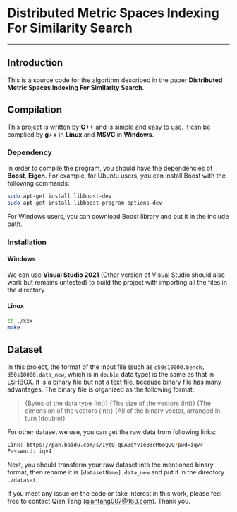 # Distributed Metric Spaces Indexing For Similarity Search
-----------------------------------------------------------------------------------------------------------------
## Introduction
This is a source code for the algorithm described in the paper **Distributed Metric Spaces Indexing For Similarity Search**. 

## Compilation

This project is written by **C++** and is simple and easy to use. It can be complied by **g++** in **Linux** and **MSVC** in **Windows**.

### Dependency

In order to compile the program, you should have the dependencies of **Boost**, **Eigen**. For example, for Ubuntu users, you can install Boost with the following commands:
```bash
sudo apt-get install libboost-dev
sudo apt-get install libboost-program-options-dev
```
For Windows users, you can download Boost library and put it in the include path.


### Installation
#### Windows
We can use **Visual Studio 2021** (Other version of Visual Studio should also work but remains untested) to build the project with importing all the files in the directory 

#### Linux
```bash
cd ./xxx
make
```
## Dataset

In this project, the format of the input file (such as `d50s10000.bench, d50s10000.data_new`, which is in `double` data type) is the same as that in [LSHBOX](https://github.com/RSIA-LIESMARS-WHU/LSHBOX). It is a binary file but not a text file, because binary file has many advantages. The binary file is organized as the following format:

>{Bytes of the data type (int)} {The size of the vectors (int)} {The dimension of the vectors (int)} {All of the binary vector, arranged in turn (double)}

For other dataset we use, you can get the raw data from following links:

```bash
Link: https://pan.baidu.com/s/1ytQ_qLABqYv1oB3cM6oQUQ?pwd=iqv4 
Password: iqv4 
```

Next, you should transform your raw dataset into the mentioned binary format, then rename it is `[datasetName].data_new` and put it in the directory `./dataset`.

If you meet any issue on the code or take interest in this work, please feel free to contact Qian Tang (qiantang007@163.com). Thank you.
